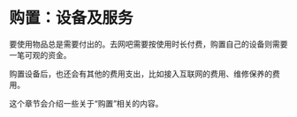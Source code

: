 # 购置：设备及服务

要使用物品总是需要付出的。去网吧需要按使用时长付费，购置自己的设备则需要一笔可观的资金。

购置设备后，也还会有其他的费用支出，比如接入互联网的费用、维修保养的费用。

这个章节会介绍一些关于“购置”相关的内容。
